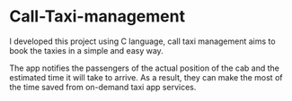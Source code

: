 # Call-Taxi-management
I developed this project using C language, call taxi management aims to book the taxies in a simple and easy way.

The app notifies the passengers of the actual position of the cab and the estimated time it will take to arrive. As a result, they can make the most of the time saved from on-demand taxi app services.

